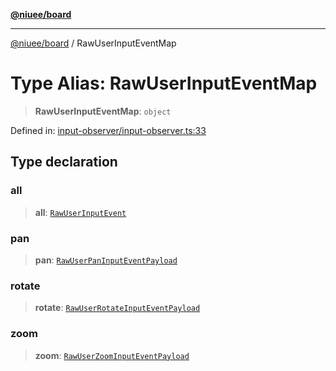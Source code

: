 [**@niuee/board**](../README.md)

***

[@niuee/board](../globals.md) / RawUserInputEventMap

# Type Alias: RawUserInputEventMap

> **RawUserInputEventMap**: `object`

Defined in: [input-observer/input-observer.ts:33](https://github.com/niuee/board/blob/a0a1179721d4f4b943b6a9bc156753ac9737e502/src/input-observer/input-observer.ts#L33)

## Type declaration

### all

> **all**: [`RawUserInputEvent`](RawUserInputEvent.md)

### pan

> **pan**: [`RawUserPanInputEventPayload`](RawUserPanInputEventPayload.md)

### rotate

> **rotate**: [`RawUserRotateInputEventPayload`](RawUserRotateInputEventPayload.md)

### zoom

> **zoom**: [`RawUserZoomInputEventPayload`](RawUserZoomInputEventPayload.md)
